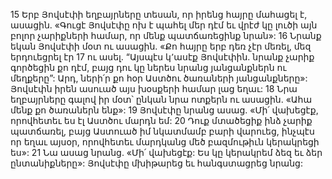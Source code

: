 15 Երբ Յովսէփի եղբայրները տեսան, որ իրենց հայրը մահացել է, ասացին. «Գուցէ Յովսէփը ոխ է պահել մեր դէմ եւ վրէժ կը լուծի այն բոլոր չարիքների համար, որ մենք պատճառեցինք նրան»: 16 Նրանք եկան Յովսէփի մօտ ու ասացին. «Քո հայրը երբ դեռ չէր մեռել, մեզ երդուեցրել էր 17 ու ասել. “Այսպէս կ՚ասէք Յովսէփին. նրանք չարիք գործեցին քո դէմ, բայց դու կը ներես նրանց յանցանքներն ու մեղքերը”: Արդ, ների՛ր քո հօր Աստծու ծառաների յանցանքները»: Յովսէփն իրեն ասուած այս խօսքերի համար լաց եղաւ: 18 Նրա եղբայրները գալով իր մօտ՝ ընկան նրա ոտքերն ու ասացին. «Ահա մենք քո ծառաներն ենք»: 19 Յովսէփը նրանց ասաց. «Մի՛ վախեցէք, որովհետեւ ես էլ Աստծու մարդն եմ: 20 Դուք մտածեցիք ինձ չարիք պատճառել, բայց Աստուած իմ նկատմամբ բարի վարուեց, ինչպէս որ եղաւ այսօր, որովհետեւ մարդկանց մեծ բազմութիւն կերակրեցի ես»: 21 Նա ասաց նրանց. «Մի՛ վախեցէք: Ես կը կերակրեմ ձեզ եւ ձեր ընտանիքները»: Յովսէփը մխիթարեց եւ հանգստացրեց նրանց:
